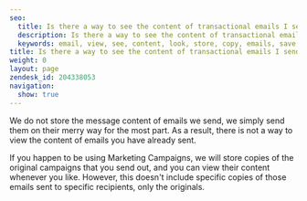 ```yaml
---
seo:
  title: Is there a way to see the content of transactional emails I send?
  description: Is there a way to see the content of transactional emails I send?
  keywords: email, view, see, content, look, store, copy, emails, save, copies, archive
title: Is there a way to see the content of transactional emails I send?
weight: 0
layout: page
zendesk_id: 204338053
navigation:
  show: true
---
```


We do not store the message content of emails we send, we simply send them on their merry way for the most part. As a result, there is not a way to view the content of emails you have already sent. 

If you happen to be using Marketing Campaigns, we will store copies of the original campaigns that you send out, and you can view their content whenever you like. However, this doesn't include specific copies of those emails sent to specific recipients, only the originals. 

